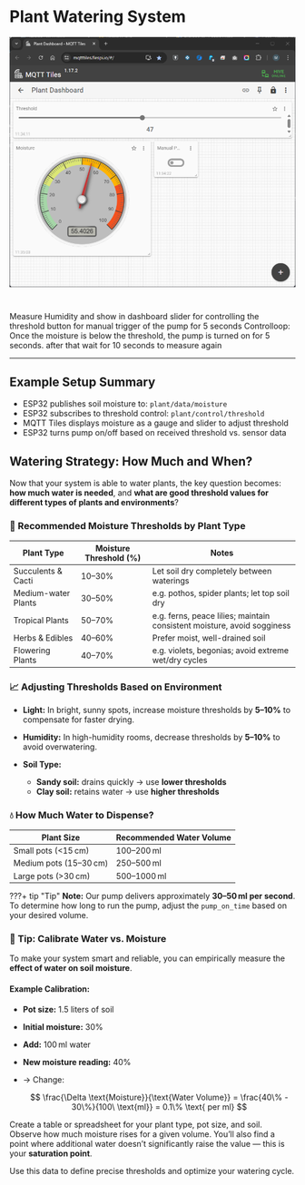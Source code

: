 # Plant Watering System

![dashboard](../assets/micropython/dashboard1.png)



#

Measure Humidity and show in dashboard
slider for controlling the threshold
button for manual trigger of the pump for 5 seconds
Controlloop: Once the moisture is below the threshold, the pump is turned on for 5 seconds. after that wait for 10 seconds to measure again

---

## Example Setup Summary

* ESP32 publishes soil moisture to: `plant/data/moisture`
* ESP32 subscribes to threshold control: `plant/control/threshold`
* MQTT Tiles displays moisture as a gauge and slider to adjust threshold
* ESP32 turns pump on/off based on received threshold vs. sensor data


## Watering Strategy: How Much and When?

Now that your system is able to water plants, the key question becomes: **how much water is needed**, and **what are good threshold values for different types of plants and environments**?

### 🌿 Recommended Moisture Thresholds by Plant Type

| **Plant Type**      | **Moisture Threshold (%)** | **Notes**                                                               |
| ------------------- | -------------------------- | ----------------------------------------------------------------------- |
| Succulents & Cacti  | 10–30%                     | Let soil dry completely between waterings                               |
| Medium-water Plants | 30–50%                     | e.g. pothos, spider plants; let top soil dry                            |
| Tropical Plants     | 50–70%                     | e.g. ferns, peace lilies; maintain consistent moisture, avoid sogginess |
| Herbs & Edibles     | 40–60%                     | Prefer moist, well-drained soil                                         |
| Flowering Plants    | 40–70%                     | e.g. violets, begonias; avoid extreme wet/dry cycles                    |


### 📈 Adjusting Thresholds Based on Environment

* **Light:** In bright, sunny spots, increase moisture thresholds by **5–10%** to compensate for faster drying.
* **Humidity:** In high-humidity rooms, decrease thresholds by **5–10%** to avoid overwatering.
* **Soil Type:**

  * **Sandy soil:** drains quickly → use **lower thresholds**
  * **Clay soil:** retains water → use **higher thresholds**


### 💧 How Much Water to Dispense?

| **Plant Size**         | **Recommended Water Volume** |
| ---------------------- | ---------------------------- |
| Small pots (<15 cm)    | 100–200 ml                   |
| Medium pots (15–30 cm) | 250–500 ml                   |
| Large pots (>30 cm)    | 500–1000 ml                  |

???+ tip "Tip"
    **Note:** Our pump delivers approximately **30–50 ml per second**.
    To determine how long to run the pump, adjust the `pump_on_time` based on your desired volume.


### 🧪 Tip: Calibrate Water vs. Moisture

To make your system smart and reliable, you can empirically measure the **effect of water on soil moisture**.

#### Example Calibration:

* **Pot size:** 1.5 liters of soil
* **Initial moisture:** 30%
* **Add:** 100 ml water
* **New moisture reading:** 40%
* → Change:

  $$
  \frac{\Delta \text{Moisture}}{\text{Water Volume}} = \frac{40\% - 30\%}{100\ \text{ml}} = 0.1\% \text{ per ml}
  $$

Create a table or spreadsheet for your plant type, pot size, and soil. Observe how much moisture rises for a given volume. You’ll also find a point where additional water doesn’t significantly raise the value — this is your **saturation point**.

Use this data to define precise thresholds and optimize your watering cycle.